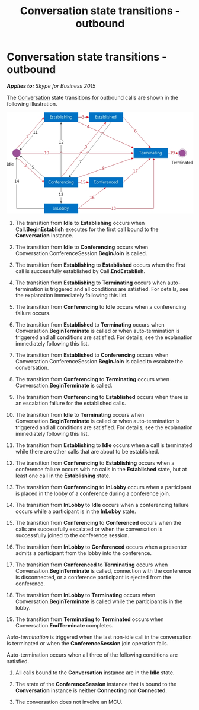 ﻿---
title: Conversation state transitions - outbound
TOCTitle: Conversation state transitions - outbound
ms:assetid: 10020cc8-7fba-4de3-8f23-624908ad7720
ms:mtpsurl: https://msdn.microsoft.com/en-us/library/Dn465998(v=office.16)
ms:contentKeyID: 65239914
ms.date: 07/27/2015
mtps_version: v=office.16
---

# Conversation state transitions - outbound


_**Applies to:** Skype for Business 2015_

The [Conversation](https://msdn.microsoft.com/en-us/library/hh349224\(v=office.16\)) state transitions for outbound calls are shown in the following illustration.

![Conversation state transitions for outbound calls](images/Dn465998.StateMach_Conversation-Out(Office.16).jpg "Conversation state transitions for outbound calls")

1.  The transition from **Idle** to **Establishing** occurs when Call.**BeginEstablish** executes for the first call bound to the **Conversation** instance.

2.  The transition from **Idle** to **Conferencing** occurs when Conversation.ConferenceSession.**BeginJoin** is called.

3.  The transition from **Establishing** to **Established** occurs when the first call is successfully established by Call.**EndEstablish**.

4.  The transition from **Establishing** to **Terminating** occurs when auto-termination is triggered and all conditions are satisfied. For details, see the explanation immediately following this list.

5.  The transition from **Conferencing** to **Idle** occurs when a conferencing failure occurs.

6.  The transition from **Established** to **Terminating** occurs when Conversation.**BeginTerminate** is called or when auto-termination is triggered and all conditions are satisfied. For details, see the explanation immediately following this list.

7.  The transition from **Established** to **Conferencing** occurs when Conversation.ConferenceSession.**BeginJoin** is called to escalate the conversation.

8.  The transition from **Conferencing** to **Terminating** occurs when Conversation.**BeginTerminate** is called.

9.  The transition from **Conferencing** to **Established** occurs when there is an escalation failure for the established calls.

10. The transition from **Idle** to **Terminating** occurs when Conversation.**BeginTerminate** is called or when auto-termination is triggered and all conditions are satisfied. For details, see the explanation immediately following this list.

11. The transition from **Establishing** to **Idle** occurs when a call is terminated while there are other calls that are about to be established.

12. The transition from **Conferencing** to **Establishing** occurs when a conference failure occurs with no calls in the **Established** state, but at least one call in the **Establishing** state.

13. The transition from **Conferencing** to **InLobby** occurs when a participant is placed in the lobby of a conference during a conference join.

14. The transition from **InLobby** to **Idle** occurs when a conferencing failure occurs while a participant is in the **InLobby** state.

15. The transition from **Conferencing** to **Conferenced** occurs when the calls are successfully escalated or when the conversation is successfully joined to the conference session.

16. The transition from **InLobby** to **Conferenced** occurs when a presenter admits a participant from the lobby into the conference.

17. The transition from **Conferenced** to **Terminating** occurs when Conversation.**BeginTerminate** is called, connection with the conference is disconnected, or a conference participant is ejected from the conference.

18. The transition from **InLobby** to **Terminating** occurs when Conversation.**BeginTerminate** is called while the participant is in the lobby.

19. The transition from **Terminating** to **Terminated** occurs when Conversation.**EndTerminate** completes.

*Auto-termination* is triggered when the last non-idle call in the conversation is terminated or when the **ConferenceSession** join operation fails.

Auto-termination occurs when all three of the following conditions are satisfied.

1.  All calls bound to the **Conversation** instance are in the **Idle** state.

2.  The state of the **ConferenceSession** instance that is bound to the **Conversation** instance is neither **Connecting** nor **Connected**.

3.  The conversation does not involve an MCU.

